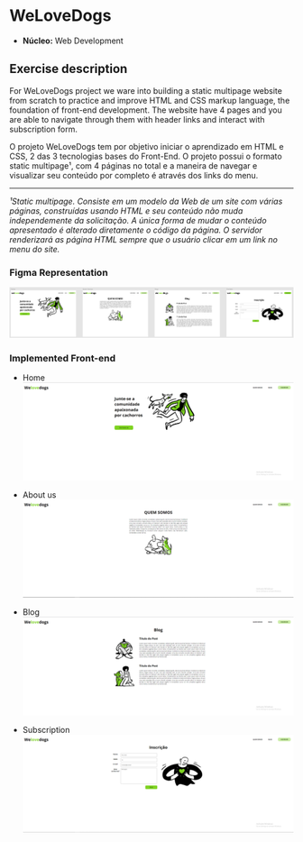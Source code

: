 # WeLoveDogs

- **Núcleo:** Web Development


## Exercise description

For WeLoveDogs project we ware into building a static multipage website from scratch to practice and improve HTML and CSS markup language, the foundation of front-end development. The website have 4 pages and you are able to navigate through them with header links and interact with subscription form.

O projeto WeLoveDogs tem por objetivo iniciar o aprendizado em HTML e CSS, 2 das 3 tecnologias bases do Front-End. O projeto possui o formato static multipage¹, com 4 páginas no total e a maneira de navegar e visualizar seu conteúdo por completo é através dos links do menu.

---

*¹Static multipage. Consiste em um modelo da Web de um site com várias páginas, construídas usando HTML e seu conteúdo não muda independemente da solicitação. A única forma de mudar o conteúdo apresentado é alterado diretamente o código da página. O servidor renderizará as página HTML sempre que o usuário clicar em um link no menu do site.*
### Figma Representation

![alt text](/1-WeLoveDogs/readme-assets/figma_total.png)

### Implemented Front-end

- Home
![alt text](/1-WeLoveDogs/readme-assets/home.png)

- About us
![alt text](/1-WeLoveDogs/readme-assets/about-us.png)

- Blog
![alt text](/1-WeLoveDogs/readme-assets/blog.png)

- Subscription
![alt text](/1-WeLoveDogs/readme-assets/subscribe.png)



